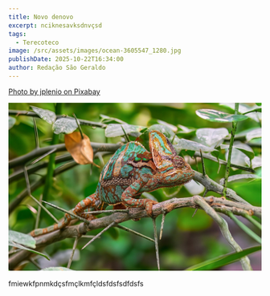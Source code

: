 ```yaml
---
title: Novo denovo
excerpt: nciknesavksdnvçsd
tags:
  - Terecoteco
image: /src/assets/images/ocean-3605547_1280.jpg
publishDate: 2025-10-22T16:34:00
author: Redação São Geraldo
---
```

<a href="https://pixabay.com/pt/photos/oceano-via-l%C3%A1ctea-barco-navegando-3605547/">Photo by jplenio on Pixabay</a>

![fdsfdsf](/src/assets/images/chameleon-9873577_1280.jpg "fdsfsdfsd")


fmiewkfpnmkdçsfmçlkmfçldsfdsfsdfdsfs
